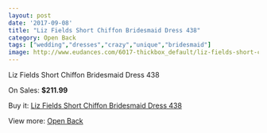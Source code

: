 ```yaml
---
layout: post
date: '2017-09-08'
title: "Liz Fields Short Chiffon Bridesmaid Dress 438"
category: Open Back
tags: ["wedding","dresses","crazy","unique","bridesmaid"]
image: http://www.eudances.com/6017-thickbox_default/liz-fields-short-chiffon-bridesmaid-dress-438.jpg
---
```

Liz Fields Short Chiffon Bridesmaid Dress 438

On Sales: **$211.99**
<a href="https://www.eudances.com/en/open-back/2140-liz-fields-short-chiffon-bridesmaid-dress-438.html"><amp-img layout="responsive" width="600" height="600" src="//www.eudances.com/6017-thickbox_default/liz-fields-short-chiffon-bridesmaid-dress-438.jpg" alt="Liz Fields Short Chiffon Bridesmaid Dress 438 0" /></a>
<a href="https://www.eudances.com/en/open-back/2140-liz-fields-short-chiffon-bridesmaid-dress-438.html"><amp-img layout="responsive" width="600" height="600" src="//www.eudances.com/6018-thickbox_default/liz-fields-short-chiffon-bridesmaid-dress-438.jpg" alt="Liz Fields Short Chiffon Bridesmaid Dress 438 1" /></a>

Buy it: [Liz Fields Short Chiffon Bridesmaid Dress 438](https://www.eudances.com/en/open-back/2140-liz-fields-short-chiffon-bridesmaid-dress-438.html "Liz Fields Short Chiffon Bridesmaid Dress 438")

View more: [Open Back](https://www.eudances.com/en/24-open-back "Open Back")